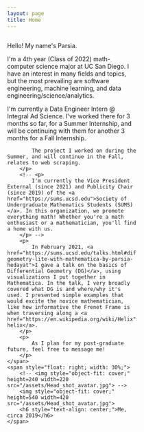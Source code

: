 ```yaml
---
layout: page
title: Home
---
```


<div style="display: inline-block">
    <span style="float: left; width: 60%;">
        <p>Hello! My name's Parsia.</p>
        <p>
            I'm a 4th year (Class of 2022) math-computer science major at UC San Diego.
            I have an interest in many fields and topics, but the most prevailing are 
            software engineering, machine learning, and data engineering/science/analytics.
        </p>
        <p>
            I'm currently a Data Engineer Intern @ Integral Ad Science. I've worked there for 3 months so far, for a Summer Internship, and will be continuing with them for another 3 months for a Fall Internship.

            The project I worked on during the Summer, and will continue in the Fall, relates to web scraping.
        </p>
        <!-- <p>
            I'm currently the Vice President External (since 2021) and Publicity Chair (since 2019) of the <a href="https://sums.ucsd.edu">Society of Undergraduate Mathematics Students (SUMS)</a>. In this organization, we promote everything math! Whether you're a math enthusiast or a mathematician, you'll find a home with us.
        </p> -->
        <p>
            In February 2021, <a href="https://sums.ucsd.edu/talks.html#differential-geometry-lite-with-mathematica-by-parsia-hedayat">I gave a talk on the basics of Differential Geometry (DG)</a>, using visualizations I put together in Mathematica. In the talk, I very broadly covered what DG is and where/why it's used. I presented simple examples that would excite the novice mathematician, like how informative the Frenet Frame is when traversing along a <a href="https://en.wikipedia.org/wiki/Helix">circular helix</a>. 
        </p>
        <p>
            As I plan for my post-graduate future, feel free to message me!
        </p>
    </span>
    <span style="float: right; width: 30%;">
        <!-- <img style="object-fit: cover;" height=240 width=220 src="/assets/Head_shot_avatar.jpg"> -->
        <img style="object-fit: cover;" height=540 width=420 src="/assets/Head_shot_avatar.jpg">
        <h6 style="text-align: center;">Me, circa 2019</h6>
    </span>
</div>